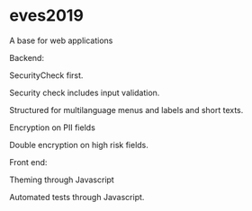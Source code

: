 # eves2019
A base for web applications

Backend: 

SecurityCheck first. 

Security check includes input validation.

Structured for multilanguage menus and labels and short texts. 

Encryption on PII fields

Double encryption on high risk fields.

Front end:

Theming through Javascript 

Automated tests through Javascript.


